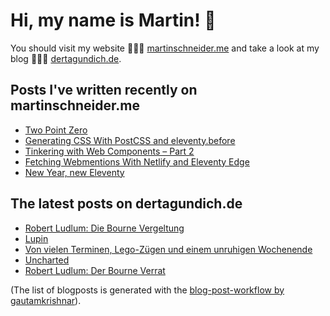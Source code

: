 # Hi, my name is Martin! 👋 
You should visit my website 👨🏼‍💻  [martinschneider.me](https://martinschneider.me) and take a look at my blog 🤷🏼‍♂️ [dertagundich.de](https://www.dertagundich.de).

## Posts I've written recently on martinschneider.me
<!-- MSME-POST-LIST:START -->
- [Two Point Zero](https://martinschneider.me/articles/two-point-zero/)
- [Generating CSS With PostCSS and eleventy.before](https://martinschneider.me/articles/generating-css-with-postcss-and-eleventy-before/)
- [Tinkering with Web Components – Part 2](https://martinschneider.me/articles/tinkering-with-web-components-part-2/)
- [Fetching Webmentions With Netlify and Eleventy Edge](https://martinschneider.me/articles/fetching-webmentions-with-netlify-and-eleventy-edge/)
- [New Year, new Eleventy](https://martinschneider.me/articles/new-year-new-eleventy/)
<!-- MSME-POST-LIST:END -->

## The latest posts on dertagundich.de
<!-- DTUI-POST-LIST:START -->
- [Robert Ludlum: Die Bourne Vergeltung](https://www.dertagundich.de/blog/2024/02/robert-ludlum-die-bourne-vergeltung)
- [Lupin](https://www.dertagundich.de/blog/2024/02/lupin)
- [Von vielen Terminen, Lego-Zügen und einem unruhigen Wochenende](https://www.dertagundich.de/blog/2024/02/von-vielen-terminen-lego-zugen-und-einem-unruhigen-wochenende)
- [Uncharted](https://www.dertagundich.de/blog/2024/02/uncharted)
- [Robert Ludlum: Der Bourne Verrat](https://www.dertagundich.de/blog/2024/02/robert-ludlum-der-bourne-verrat)
<!-- DTUI-POST-LIST:END -->

(The list of blogposts is generated with the [blog-post-workflow by gautamkrishnar](https://github.com/gautamkrishnar/blog-post-workflow)).
